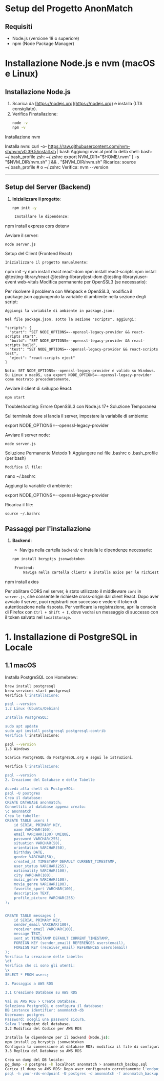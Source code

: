 # Setup del Progetto AnonMatch

## Requisiti

- Node.js (versione 18 o superiore)
- npm (Node Package Manager)

# Installazione Node.js e nvm (macOS e Linux)

## Installazione Node.js
1. Scarica da [https://nodejs.org](https://nodejs.org) e installa (LTS consigliato).
2. Verifica l'installazione:
   ```bash
   node -v
   npm -v
Installazione nvm

Installa nvm:
curl -o- https://raw.githubusercontent.com/nvm-sh/nvm/v0.39.5/install.sh | bash
Aggiungi nvm al profilo della shell:
bash: ~/.bash_profile
zsh: ~/.zshrc
export NVM_DIR="$HOME/.nvm"
[ -s "$NVM_DIR/nvm.sh" ] && \. "$NVM_DIR/nvm.sh"
Ricarica:
source ~/.bash_profile  # o ~/.zshrc
Verifica:
nvm --version


---

## Setup del Server (Backend)

1. **Inizializzare il progetto**:

   ```bash
   npm init -y

    Installare le dipendenze:

npm install express cors dotenv

Avviare il server:

    node server.js

Setup del Client (Frontend React)

    Inizializzare il progetto manualmente:

npm init -y
npm install react react-dom
npm install react-scripts
npm install @testing-library/react @testing-library/jest-dom @testing-library/user-event web-vitals
Modifica permanente per OpenSSL3 (se necessario):

Per risolvere il problema con Webpack e OpenSSL3, modifica il package.json aggiungendo la variabile di ambiente nella sezione degli script:

    Aggiungi la variabile di ambiente in package.json:

    Nel file package.json, sotto la sezione "scripts", aggiungi:

    "scripts": {
      "start": "SET NODE_OPTIONS=--openssl-legacy-provider && react-scripts start",
      "build": "SET NODE_OPTIONS=--openssl-legacy-provider && react-scripts build",
      "test": "SET NODE_OPTIONS=--openssl-legacy-provider && react-scripts test",
      "eject": "react-scripts eject"
    }

    Nota: SET NODE_OPTIONS=--openssl-legacy-provider è valido su Windows. Su Linux o macOS, usa export NODE_OPTIONS=--openssl-legacy-provider come mostrato precedentemente.

Avviare il client di sviluppo React:

    npm start

Troubleshooting: Errore OpenSSL3 con Node.js 17+
Soluzione Temporanea

Sul terminale dove si lancia il server, impostare la variabile di ambiente:

export NODE_OPTIONS=--openssl-legacy-provider

Avviare il server node:

    node server.js    

Soluzione Permanente
Metodo 1: Aggiungere nel file .bashrc o .bash_profile (per bash)

    Modifica il file:

nano ~/.bashrc

Aggiungi la variabile di ambiente:

export NODE_OPTIONS=--openssl-legacy-provider

Ricarica il file:

    source ~/.bashrc

## Passaggi per l'installazione

1. **Backend**:
   - Naviga nella cartella `backend/` e installa le dipendenze necessarie:
   
   ```bash
   npm install bcryptjs jsonwebtoken

    Frontend:
        Naviga nella cartella client/ e installa axios per le richieste HTTP:

npm install axios

Per abilitare CORS nel server, è stato utilizzato il middleware `cors` in `server.js`, che consente le richieste cross-origin dal client React. Dopo aver avviato il server, puoi registrarti con successo e vedere il token di autenticazione nella risposta. Per verificare la registrazione, apri la console di Firefox con `Ctrl + Shift + I`, dove vedrai un messaggio di successo con il token salvato nel `localStorage`.

# 1. Installazione di PostgreSQL in Locale

## 1.1 macOS
Installa PostgreSQL con Homebrew:

```bash
brew install postgresql
brew services start postgresql
Verifica l'installazione:

psql --version
1.2 Linux (Ubuntu/Debian)

Installa PostgreSQL:

sudo apt update
sudo apt install postgresql postgresql-contrib
Verifica l'installazione:

psql --version
1.3 Windows

Scarica PostgreSQL da PostgreSQL.org e segui le istruzioni.

Verifica l'installazione:

psql --version
2. Creazione del Database e delle Tabelle

Accedi alla shell di PostgreSQL:
psql -U postgres
Crea il database:
CREATE DATABASE anonmatch;
Connettiti al database appena creato:
\c anonmatch
Crea le tabelle:
CREATE TABLE users (
    id SERIAL PRIMARY KEY,
    name VARCHAR(100),
    email VARCHAR(100) UNIQUE,
    password VARCHAR(255),
    situation VARCHAR(50),
    orientation VARCHAR(50),
    birthday DATE,
    gender VARCHAR(50),
    created_at TIMESTAMP DEFAULT CURRENT_TIMESTAMP,
    user_status VARCHAR(255),
    nationality VARCHAR(100),
    city VARCHAR(100),
    music_genre VARCHAR(100),
    movie_genre VARCHAR(100),
    favorite_sport VARCHAR(100),
    description TEXT,
    profile_picture VARCHAR(255)
);


CREATE TABLE messages (
    id SERIAL PRIMARY KEY,
    sender_email VARCHAR(100),
    receiver_email VARCHAR(100),
    message TEXT,
    sent_at TIMESTAMP DEFAULT CURRENT_TIMESTAMP,
    FOREIGN KEY (sender_email) REFERENCES users(email),
    FOREIGN KEY (receiver_email) REFERENCES users(email)
);
Verifica la creazione delle tabelle:
\dt
Verifica che ci sono gli utenti:
\x
SELECT * FROM users;

3. Passaggio a AWS RDS

3.1 Creazione Database su AWS RDS

Vai su AWS RDS > Create Database.
Seleziona PostgreSQL e configura il database:
DB instance identifier: anonmatch-db
Username: postgres
Password: scegli una password sicura.
Salva l'endpoint del database.
3.2 Modifica del Codice per AWS RDS

Installa le dipendenze per il backend (Node.js):
npm install pg bcryptjs jsonwebtoken
Configura la connessione al database RDS: modifica il file di configurazione per collegarti al database su AWS RDS (es. server.js).
3.3 Replica del Database su AWS RDS

Crea un dump del DB locale:
pg_dump -U postgres -h localhost anonmatch > anonmatch_backup.sql
Carica il dump su AWS RDS: Dopo aver configurato correttamente l'endpoint e le credenziali, carica il backup nel database di AWS RDS:
psql -h your-rds-endpoint -U postgres -d anonmatch -f anonmatch_backup.sql